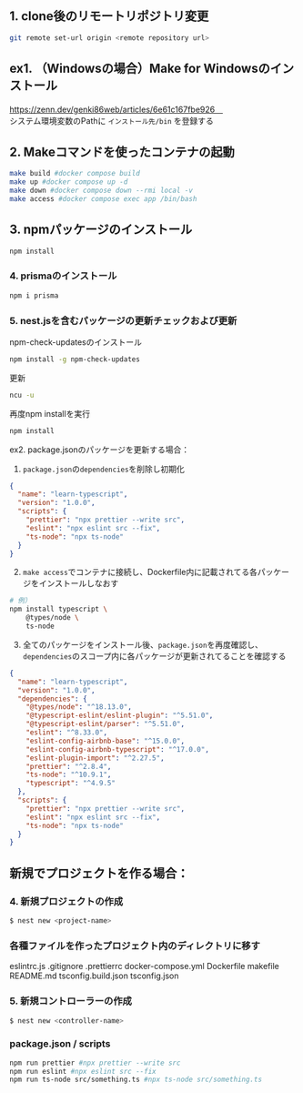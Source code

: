 ## 1. clone後のリモートリポジトリ変更
```bash
git remote set-url origin <remote repository url>
```

## ex1. （Windowsの場合）Make for Windowsのインストール
https://zenn.dev/genki86web/articles/6e61c167fbe926　<br>
システム環境変数のPathに `インストール先/bin` を登録する

## 2. Makeコマンドを使ったコンテナの起動
```bash
make build #docker compose build
make up #docker compose up -d
make down #docker compose down --rmi local -v
make access #docker compose exec app /bin/bash
```

## 3. npmパッケージのインストール
```bash
npm install
```

### 4. prismaのインストール
```bash
npm i prisma
```

### 5. nest.jsを含むパッケージの更新チェックおよび更新
npm-check-updatesのインストール
```bash
npm install -g npm-check-updates
```

更新
```bash
ncu -u
```

再度npm installを実行
```bash
npm install
```

ex2. package.jsonのパッケージを更新する場合：
1. `package.json`の`dependencies`を削除し初期化
```json
{
  "name": "learn-typescript",
  "version": "1.0.0",
  "scripts": {
    "prettier": "npx prettier --write src",
    "eslint": "npx eslint src --fix",
    "ts-node": "npx ts-node"
  }
}
```

2. `make access`でコンテナに接続し、Dockerfile内に記載されてる各パッケージをインストールしなおす
```bash
# 例）
npm install typescript \
    @types/node \
    ts-node
```

3. 全てのパッケージをインストール後、`package.json`を再度確認し、`dependencies`のスコープ内に各パッケージが更新されてることを確認する
```json
{
  "name": "learn-typescript",
  "version": "1.0.0",
  "dependencies": {
    "@types/node": "^18.13.0",
    "@typescript-eslint/eslint-plugin": "^5.51.0",
    "@typescript-eslint/parser": "^5.51.0",
    "eslint": "^8.33.0",
    "eslint-config-airbnb-base": "^15.0.0",
    "eslint-config-airbnb-typescript": "^17.0.0",
    "eslint-plugin-import": "^2.27.5",
    "prettier": "^2.8.4",
    "ts-node": "^10.9.1",
    "typescript": "^4.9.5"
  },
  "scripts": {
    "prettier": "npx prettier --write src",
    "eslint": "npx eslint src --fix",
    "ts-node": "npx ts-node"
  }
}
```


## 新規でプロジェクトを作る場合：
### 4. 新規プロジェクトの作成
```bash
$ nest new <project-name>
```

### 各種ファイルを作ったプロジェクト内のディレクトリに移す
eslintrc.js
.gitignore
.prettierrc
docker-compose.yml
Dockerfile
makefile
README.md
tsconfig.build.json
tsconfig.json


### 5. 新規コントローラーの作成
```bash
$ nest new <controller-name>
```

### package.json / scripts
```bash
npm run prettier #npx prettier --write src
npm run eslint #npx eslint src --fix
npm run ts-node src/something.ts #npx ts-node src/something.ts
```



